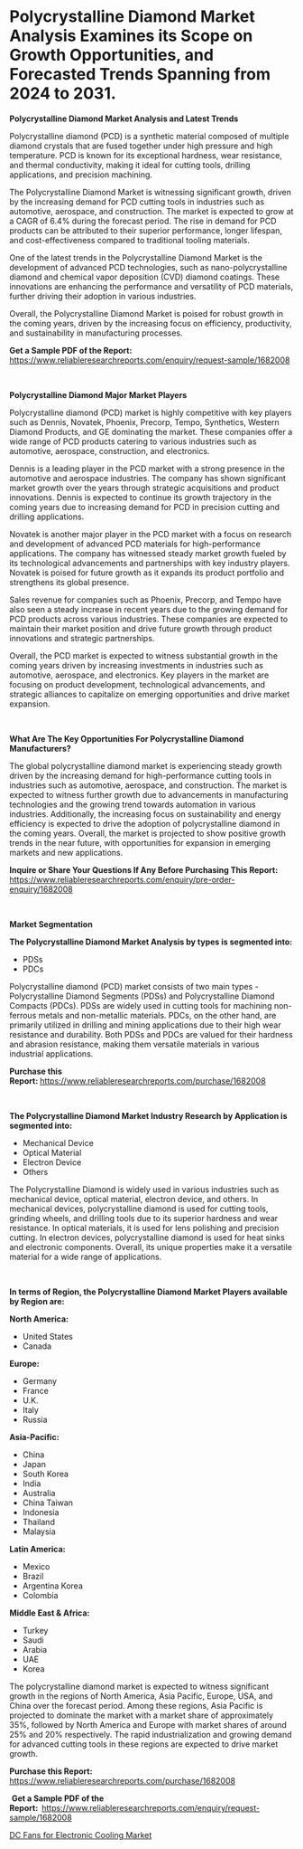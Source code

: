 <p><h1>Polycrystalline Diamond Market Analysis Examines its Scope on Growth Opportunities, and Forecasted Trends Spanning from 2024 to 2031.</h1></p><p><strong>Polycrystalline Diamond Market Analysis and Latest Trends</strong></p>
<p><p>Polycrystalline diamond (PCD) is a synthetic material composed of multiple diamond crystals that are fused together under high pressure and high temperature. PCD is known for its exceptional hardness, wear resistance, and thermal conductivity, making it ideal for cutting tools, drilling applications, and precision machining.</p><p>The Polycrystalline Diamond Market is witnessing significant growth, driven by the increasing demand for PCD cutting tools in industries such as automotive, aerospace, and construction. The market is expected to grow at a CAGR of 6.4% during the forecast period. The rise in demand for PCD products can be attributed to their superior performance, longer lifespan, and cost-effectiveness compared to traditional tooling materials.</p><p>One of the latest trends in the Polycrystalline Diamond Market is the development of advanced PCD technologies, such as nano-polycrystalline diamond and chemical vapor deposition (CVD) diamond coatings. These innovations are enhancing the performance and versatility of PCD materials, further driving their adoption in various industries.</p><p>Overall, the Polycrystalline Diamond Market is poised for robust growth in the coming years, driven by the increasing focus on efficiency, productivity, and sustainability in manufacturing processes.</p></p>
<p><strong>Get a Sample PDF of the Report:&nbsp;</strong> <a href="https://www.reliableresearchreports.com/enquiry/request-sample/1682008">https://www.reliableresearchreports.com/enquiry/request-sample/1682008</a></p>
<p>&nbsp;</p>
<p><strong>Polycrystalline Diamond Major Market Players</strong></p>
<p><p>Polycrystalline diamond (PCD) market is highly competitive with key players such as Dennis, Novatek, Phoenix, Precorp, Tempo, Synthetics, Western Diamond Products, and GE dominating the market. These companies offer a wide range of PCD products catering to various industries such as automotive, aerospace, construction, and electronics.</p><p>Dennis is a leading player in the PCD market with a strong presence in the automotive and aerospace industries. The company has shown significant market growth over the years through strategic acquisitions and product innovations. Dennis is expected to continue its growth trajectory in the coming years due to increasing demand for PCD in precision cutting and drilling applications.</p><p>Novatek is another major player in the PCD market with a focus on research and development of advanced PCD materials for high-performance applications. The company has witnessed steady market growth fueled by its technological advancements and partnerships with key industry players. Novatek is poised for future growth as it expands its product portfolio and strengthens its global presence.</p><p>Sales revenue for companies such as Phoenix, Precorp, and Tempo have also seen a steady increase in recent years due to the growing demand for PCD products across various industries. These companies are expected to maintain their market position and drive future growth through product innovations and strategic partnerships.</p><p>Overall, the PCD market is expected to witness substantial growth in the coming years driven by increasing investments in industries such as automotive, aerospace, and electronics. Key players in the market are focusing on product development, technological advancements, and strategic alliances to capitalize on emerging opportunities and drive market expansion.</p></p>
<p>&nbsp;</p>
<p><strong>What Are The Key Opportunities For Polycrystalline Diamond Manufacturers?</strong></p>
<p><p>The global polycrystalline diamond market is experiencing steady growth driven by the increasing demand for high-performance cutting tools in industries such as automotive, aerospace, and construction. The market is expected to witness further growth due to advancements in manufacturing technologies and the growing trend towards automation in various industries. Additionally, the increasing focus on sustainability and energy efficiency is expected to drive the adoption of polycrystalline diamond in the coming years. Overall, the market is projected to show positive growth trends in the near future, with opportunities for expansion in emerging markets and new applications.</p></p>
<p><strong>Inquire or Share Your Questions If Any Before Purchasing This Report:</strong> <a href="https://www.reliableresearchreports.com/enquiry/pre-order-enquiry/1682008">https://www.reliableresearchreports.com/enquiry/pre-order-enquiry/1682008</a></p>
<p>&nbsp;</p>
<p><strong>Market Segmentation</strong></p>
<p><strong>The Polycrystalline Diamond Market Analysis by types is segmented into:</strong></p>
<p><ul><li>PDSs</li><li>PDCs</li></ul></p>
<p><p>Polycrystalline diamond (PCD) market consists of two main types - Polycrystalline Diamond Segments (PDSs) and Polycrystalline Diamond Compacts (PDCs). PDSs are widely used in cutting tools for machining non-ferrous metals and non-metallic materials. PDCs, on the other hand, are primarily utilized in drilling and mining applications due to their high wear resistance and durability. Both PDSs and PDCs are valued for their hardness and abrasion resistance, making them versatile materials in various industrial applications.</p></p>
<p><strong>Purchase this Report:&nbsp;</strong><a href="https://www.reliableresearchreports.com/purchase/1682008">https://www.reliableresearchreports.com/purchase/1682008</a></p>
<p>&nbsp;</p>
<p><strong>The Polycrystalline Diamond Market Industry Research by Application is segmented into:</strong></p>
<p><ul><li>Mechanical Device</li><li>Optical Material</li><li>Electron Device</li><li>Others</li></ul></p>
<p><p>The Polycrystalline Diamond is widely used in various industries such as mechanical device, optical material, electron device, and others. In mechanical devices, polycrystalline diamond is used for cutting tools, grinding wheels, and drilling tools due to its superior hardness and wear resistance. In optical materials, it is used for lens polishing and precision cutting. In electron devices, polycrystalline diamond is used for heat sinks and electronic components. Overall, its unique properties make it a versatile material for a wide range of applications.</p></p>
<p>&nbsp;</p>
<p><strong>In terms of Region, the Polycrystalline Diamond Market Players available by Region are:</strong></p>
<p>
    <p> <strong> North America: </strong>
        <ul>
            <li>United States</li>
            <li>Canada</li>
        </ul>
        </p> 
    <p> <strong> Europe: </strong>
        <ul>
            <li>Germany</li>
            <li>France</li>
            <li>U.K.</li>
            <li>Italy</li>
            <li>Russia</li>
        </ul>
        </p> 
    <p> <strong> Asia-Pacific: </strong>
        <ul>
            <li>China</li>
            <li>Japan</li>
            <li>South Korea</li>
            <li>India</li>
            <li>Australia</li>
            <li>China Taiwan</li>
            <li>Indonesia</li>
            <li>Thailand</li>
            <li>Malaysia</li>
        </ul>
        </p> 
    <p> <strong> Latin America: </strong>
        <ul>
            <li>Mexico</li>
            <li>Brazil</li>
            <li>Argentina Korea</li>
            <li>Colombia</li>
        </ul>
        </p> 
    <p> <strong> Middle East & Africa: </strong>
        <ul>
            <li>Turkey</li>
            <li>Saudi</li>
            <li>Arabia</li>
            <li>UAE</li>
            <li>Korea</li>
        </ul>
    </p>
    </p>
<p><p>The polycrystalline diamond market is expected to witness significant growth in the regions of North America, Asia Pacific, Europe, USA, and China over the forecast period. Among these regions, Asia Pacific is projected to dominate the market with a market share of approximately 35%, followed by North America and Europe with market shares of around 25% and 20% respectively. The rapid industrialization and growing demand for advanced cutting tools in these regions are expected to drive market growth.</p></p>
<p><strong>Purchase this Report: </strong><a href="https://www.reliableresearchreports.com/purchase/1682008">https://www.reliableresearchreports.com/purchase/1682008</a></p>
<p>&nbsp;<strong>Get a Sample PDF of the Report:&nbsp;&nbsp;</strong><a href="https://www.reliableresearchreports.com/enquiry/request-sample/1682008">https://www.reliableresearchreports.com/enquiry/request-sample/1682008</a></p>
<p><strong></strong></p>
<p><p><a href="https://github.com/wusalecollins540tpqoz/Market-Research-Report-List-1/blob/main/dc-fans-for-electronic-cooling-market.md">DC Fans for Electronic Cooling Market</a></p></p>